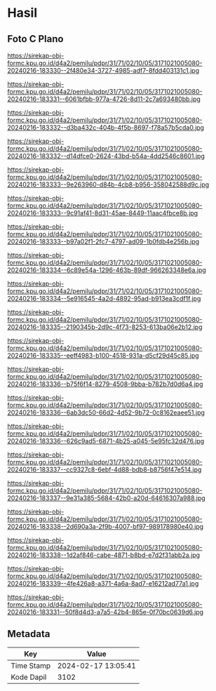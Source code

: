 # Hasil

## Foto C Plano

https://sirekap-obj-formc.kpu.go.id/d4a2/pemilu/pdpr/31/71/02/10/05/3171021005080-20240216-183330--2f480e34-3727-4985-adf7-8fdd403131c1.jpg

https://sirekap-obj-formc.kpu.go.id/d4a2/pemilu/pdpr/31/71/02/10/05/3171021005080-20240216-183331--6061bfbb-977a-4726-8d11-2c7a693480bb.jpg

https://sirekap-obj-formc.kpu.go.id/d4a2/pemilu/pdpr/31/71/02/10/05/3171021005080-20240216-183332--d3ba432c-404b-4f5b-8697-f78a57b5cda0.jpg

https://sirekap-obj-formc.kpu.go.id/d4a2/pemilu/pdpr/31/71/02/10/05/3171021005080-20240216-183332--d14dfce0-2624-43bd-b54a-4dd2546c8601.jpg

https://sirekap-obj-formc.kpu.go.id/d4a2/pemilu/pdpr/31/71/02/10/05/3171021005080-20240216-183333--9e263960-d84b-4cb8-b956-358042588d9c.jpg

https://sirekap-obj-formc.kpu.go.id/d4a2/pemilu/pdpr/31/71/02/10/05/3171021005080-20240216-183333--9c91af41-8d31-45ae-8449-11aac4fbce8b.jpg

https://sirekap-obj-formc.kpu.go.id/d4a2/pemilu/pdpr/31/71/02/10/05/3171021005080-20240216-183333--b97a02f1-2fc7-4797-ad09-1b0fdb4e256b.jpg

https://sirekap-obj-formc.kpu.go.id/d4a2/pemilu/pdpr/31/71/02/10/05/3171021005080-20240216-183334--6c89e54a-1296-463b-89df-966263348e6a.jpg

https://sirekap-obj-formc.kpu.go.id/d4a2/pemilu/pdpr/31/71/02/10/05/3171021005080-20240216-183334--5e916545-4a2d-4892-95ad-b913ea3cdf1f.jpg

https://sirekap-obj-formc.kpu.go.id/d4a2/pemilu/pdpr/31/71/02/10/05/3171021005080-20240216-183335--2190345b-2d9c-4f73-8253-613ba06e2b12.jpg

https://sirekap-obj-formc.kpu.go.id/d4a2/pemilu/pdpr/31/71/02/10/05/3171021005080-20240216-183335--eeff4983-b100-4518-931a-d5cf29d45c85.jpg

https://sirekap-obj-formc.kpu.go.id/d4a2/pemilu/pdpr/31/71/02/10/05/3171021005080-20240216-183336--b75f6f14-8279-4508-9bba-b782b7d0d6a4.jpg

https://sirekap-obj-formc.kpu.go.id/d4a2/pemilu/pdpr/31/71/02/10/05/3171021005080-20240216-183336--6ab3dc50-66d2-4d52-9b72-0c8162eaee51.jpg

https://sirekap-obj-formc.kpu.go.id/d4a2/pemilu/pdpr/31/71/02/10/05/3171021005080-20240216-183336--626c9ad5-6871-4b25-a045-5e95fc32d476.jpg

https://sirekap-obj-formc.kpu.go.id/d4a2/pemilu/pdpr/31/71/02/10/05/3171021005080-20240216-183337--cc9327c8-6ebf-4d88-bdb8-b8756f47e514.jpg

https://sirekap-obj-formc.kpu.go.id/d4a2/pemilu/pdpr/31/71/02/10/05/3171021005080-20240216-183337--9e31a385-5684-42b0-a20d-64616307a988.jpg

https://sirekap-obj-formc.kpu.go.id/d4a2/pemilu/pdpr/31/71/02/10/05/3171021005080-20240216-183338--2d690a3a-2f9b-4007-bf97-989178980e40.jpg

https://sirekap-obj-formc.kpu.go.id/d4a2/pemilu/pdpr/31/71/02/10/05/3171021005080-20240216-183338--1d2af846-cabe-4871-b8bd-e7d2f31abb2a.jpg

https://sirekap-obj-formc.kpu.go.id/d4a2/pemilu/pdpr/31/71/02/10/05/3171021005080-20240216-183339--4fe426a8-a371-4a6a-8ad7-e16212ad77a1.jpg

https://sirekap-obj-formc.kpu.go.id/d4a2/pemilu/pdpr/31/71/02/10/05/3171021005080-20240216-183331--50f8d4d3-a7a5-42b4-865e-0f70bc0639d6.jpg


## Metadata

| Key        | Value               |
| ---------- | ------------------- |
| Time Stamp | 2024-02-17 13:05:41 |
| Kode Dapil | 3102                |



